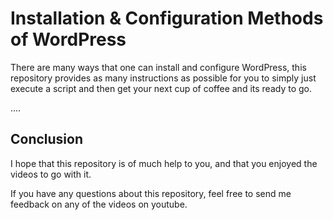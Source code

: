 # Installation & Configuration Methods of WordPress 

There are many ways that one can install and configure WordPress, this repository provides as many instructions as possible for you to simply just execute a script and then get your next cup of coffee and its ready to go.

....

## Conclusion

I hope that this repository is of much help to you, and that you enjoyed the videos to go with it.

If you have any questions about this repository, feel free to send me feedback on any of the videos on youtube.

